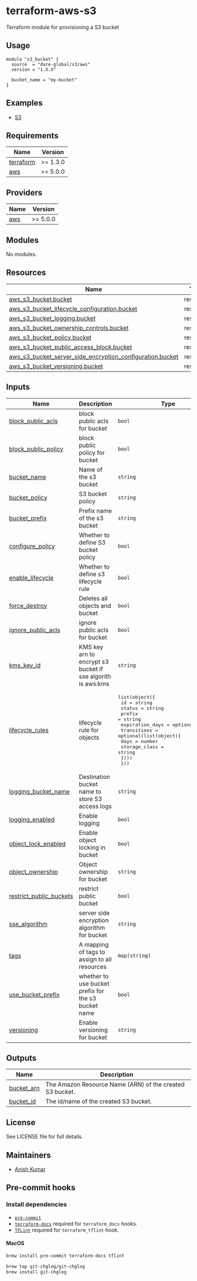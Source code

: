 # terraform-aws-s3
Terraform module for provisioning a S3 bucket

## Usage

```hcl
module "s3_bucket" {
  source  = "dare-global/s3/aws"
  version = "1.X.X"

  bucket_name = "my-bucket"
}
```

## Examples

* [S3](https://github.com/dare-global/terraform-aws-s3/tree/main/examples/)


<!-- BEGIN_TF_DOCS -->
## Requirements

| Name | Version |
|------|---------|
| <a name="requirement_terraform"></a> [terraform](#requirement\_terraform) | >= 1.3.0 |
| <a name="requirement_aws"></a> [aws](#requirement\_aws) | >= 5.0.0 |

## Providers

| Name | Version |
|------|---------|
| <a name="provider_aws"></a> [aws](#provider\_aws) | >= 5.0.0 |

## Modules

No modules.

## Resources

| Name | Type |
|------|------|
| [aws_s3_bucket.bucket](https://registry.terraform.io/providers/hashicorp/aws/latest/docs/resources/s3_bucket) | resource |
| [aws_s3_bucket_lifecycle_configuration.bucket](https://registry.terraform.io/providers/hashicorp/aws/latest/docs/resources/s3_bucket_lifecycle_configuration) | resource |
| [aws_s3_bucket_logging.bucket](https://registry.terraform.io/providers/hashicorp/aws/latest/docs/resources/s3_bucket_logging) | resource |
| [aws_s3_bucket_ownership_controls.bucket](https://registry.terraform.io/providers/hashicorp/aws/latest/docs/resources/s3_bucket_ownership_controls) | resource |
| [aws_s3_bucket_policy.bucket](https://registry.terraform.io/providers/hashicorp/aws/latest/docs/resources/s3_bucket_policy) | resource |
| [aws_s3_bucket_public_access_block.bucket](https://registry.terraform.io/providers/hashicorp/aws/latest/docs/resources/s3_bucket_public_access_block) | resource |
| [aws_s3_bucket_server_side_encryption_configuration.bucket](https://registry.terraform.io/providers/hashicorp/aws/latest/docs/resources/s3_bucket_server_side_encryption_configuration) | resource |
| [aws_s3_bucket_versioning.bucket](https://registry.terraform.io/providers/hashicorp/aws/latest/docs/resources/s3_bucket_versioning) | resource |

## Inputs

| Name | Description | Type | Default | Required |
|------|-------------|------|---------|:--------:|
| <a name="input_block_public_acls"></a> [block\_public\_acls](#input\_block\_public\_acls) | block public acls for bucket | `bool` | `"true"` | no |
| <a name="input_block_public_policy"></a> [block\_public\_policy](#input\_block\_public\_policy) | block public policy for bucket | `bool` | `"true"` | no |
| <a name="input_bucket_name"></a> [bucket\_name](#input\_bucket\_name) | Name of the s3 bucket | `string` | n/a | yes |
| <a name="input_bucket_policy"></a> [bucket\_policy](#input\_bucket\_policy) | S3 bucket policy | `string` | `null` | no |
| <a name="input_bucket_prefix"></a> [bucket\_prefix](#input\_bucket\_prefix) | Prefix name of the s3 bucket | `string` | `null` | no |
| <a name="input_configure_policy"></a> [configure\_policy](#input\_configure\_policy) | Whether to define S3 bucket policy | `bool` | `false` | no |
| <a name="input_enable_lifecycle"></a> [enable\_lifecycle](#input\_enable\_lifecycle) | Whether to define s3 lifecycle rule | `bool` | `false` | no |
| <a name="input_force_destroy"></a> [force\_destroy](#input\_force\_destroy) | Deletes all objects and bucket | `bool` | `false` | no |
| <a name="input_ignore_public_acls"></a> [ignore\_public\_acls](#input\_ignore\_public\_acls) | ignore public acls for bucket | `bool` | `"true"` | no |
| <a name="input_kms_key_id"></a> [kms\_key\_id](#input\_kms\_key\_id) | KMS key arn to encrypt s3 bucket if sse algorith is aws:kms | `string` | `null` | no |
| <a name="input_lifecycle_rules"></a> [lifecycle\_rules](#input\_lifecycle\_rules) | lifecycle rule for objects | <pre>list(object({<br/>    id              = string<br/>    status          = string<br/>    prefix          = string<br/>    expiration_days = optional(number)<br/>    transitions = optional(list(object({<br/>      days          = number<br/>      storage_class = string<br/>    })))<br/>  }))</pre> | `[]` | no |
| <a name="input_logging_bucket_name"></a> [logging\_bucket\_name](#input\_logging\_bucket\_name) | Destination bucket name to store S3 access logs | `string` | `null` | no |
| <a name="input_logging_enabled"></a> [logging\_enabled](#input\_logging\_enabled) | Enable logging | `bool` | `false` | no |
| <a name="input_object_lock_enabled"></a> [object\_lock\_enabled](#input\_object\_lock\_enabled) | Enable object locking in bucket | `bool` | `false` | no |
| <a name="input_object_ownership"></a> [object\_ownership](#input\_object\_ownership) | Object ownership for bucket | `string` | `"BucketOwnerEnforced"` | no |
| <a name="input_restrict_public_buckets"></a> [restrict\_public\_buckets](#input\_restrict\_public\_buckets) | restrict public bucket | `bool` | `"true"` | no |
| <a name="input_sse_algorithm"></a> [sse\_algorithm](#input\_sse\_algorithm) | server side encryption algorithm for bucket | `string` | `"AES256"` | no |
| <a name="input_tags"></a> [tags](#input\_tags) | A mapping of tags to assign to all resources | `map(string)` | `{}` | no |
| <a name="input_use_bucket_prefix"></a> [use\_bucket\_prefix](#input\_use\_bucket\_prefix) | whether to use bucket prefix for the s3 bucket name | `bool` | `false` | no |
| <a name="input_versioning"></a> [versioning](#input\_versioning) | Enable versioning for bucket | `string` | `null` | no |

## Outputs

| Name | Description |
|------|-------------|
| <a name="output_bucket_arn"></a> [bucket\_arn](#output\_bucket\_arn) | The Amazon Resource Name (ARN) of the created S3 bucket. |
| <a name="output_bucket_id"></a> [bucket\_id](#output\_bucket\_id) | The id/name of the created S3 bucket. |
<!-- END_TF_DOCS -->

## License

See LICENSE file for full details.

## Maintainers

* [Anish Kumar](https://github.com/anishkumarait)

## Pre-commit hooks

### Install dependencies

* [`pre-commit`](https://pre-commit.com/#install)
* [`terraform-docs`](https://github.com/segmentio/terraform-docs) required for `terraform_docs` hooks.
* [`TFLint`](https://github.com/terraform-linters/tflint) required for `terraform_tflint` hook.

#### MacOS

```bash
brew install pre-commit terraform-docs tflint

brew tap git-chglog/git-chglog
brew install git-chglog
```
